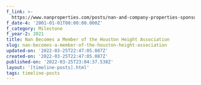 ```yaml
---
f_link: >-
  https://www.nanproperties.com/posts/nan-and-company-properties-sponsors-the-houston-heights-association
f_date-4: '2001-01-01T00:00:00.000Z'
f_category: Milestone
f_year-2: 2021
title: Nan Becomes a Member of the Houston Height Association
slug: nan-becomes-a-member-of-the-houston-height-association
updated-on: '2022-03-25T22:47:05.087Z'
created-on: '2022-03-25T22:47:05.087Z'
published-on: '2022-03-25T23:04:37.538Z'
layout: '[timeline-posts].html'
tags: timeline-posts
---
```



